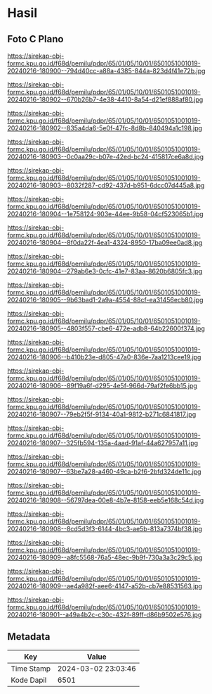 # Hasil

## Foto C Plano

https://sirekap-obj-formc.kpu.go.id/f68d/pemilu/pdpr/65/01/05/10/01/6501051001019-20240216-180900--794d40cc-a88a-4385-844a-823d4f41e72b.jpg

https://sirekap-obj-formc.kpu.go.id/f68d/pemilu/pdpr/65/01/05/10/01/6501051001019-20240216-180902--670b26b7-4e38-4410-8a54-d21ef888af80.jpg

https://sirekap-obj-formc.kpu.go.id/f68d/pemilu/pdpr/65/01/05/10/01/6501051001019-20240216-180902--835a4da6-5e0f-47fc-8d8b-840494a1c198.jpg

https://sirekap-obj-formc.kpu.go.id/f68d/pemilu/pdpr/65/01/05/10/01/6501051001019-20240216-180903--0c0aa29c-b07e-42ed-bc24-415817ce6a8d.jpg

https://sirekap-obj-formc.kpu.go.id/f68d/pemilu/pdpr/65/01/05/10/01/6501051001019-20240216-180903--8032f287-cd92-437d-b951-6dcc07d445a8.jpg

https://sirekap-obj-formc.kpu.go.id/f68d/pemilu/pdpr/65/01/05/10/01/6501051001019-20240216-180904--1e758124-903e-44ee-9b58-04cf523065b1.jpg

https://sirekap-obj-formc.kpu.go.id/f68d/pemilu/pdpr/65/01/05/10/01/6501051001019-20240216-180904--8f0da22f-4ea1-4324-8950-17ba09ee0ad8.jpg

https://sirekap-obj-formc.kpu.go.id/f68d/pemilu/pdpr/65/01/05/10/01/6501051001019-20240216-180904--279ab6e3-0cfc-41e7-83aa-8620b6805fc3.jpg

https://sirekap-obj-formc.kpu.go.id/f68d/pemilu/pdpr/65/01/05/10/01/6501051001019-20240216-180905--9b63bad1-2a9a-4554-88cf-ea31456ecb80.jpg

https://sirekap-obj-formc.kpu.go.id/f68d/pemilu/pdpr/65/01/05/10/01/6501051001019-20240216-180905--4803f557-cbe6-472e-adb8-64b22600f374.jpg

https://sirekap-obj-formc.kpu.go.id/f68d/pemilu/pdpr/65/01/05/10/01/6501051001019-20240216-180906--b410b23e-d805-47a0-836e-7aa1213cee19.jpg

https://sirekap-obj-formc.kpu.go.id/f68d/pemilu/pdpr/65/01/05/10/01/6501051001019-20240216-180906--89f19a6f-d295-4e5f-966d-79af2fe6bb15.jpg

https://sirekap-obj-formc.kpu.go.id/f68d/pemilu/pdpr/65/01/05/10/01/6501051001019-20240216-180907--79eb2f5f-9134-40a1-9812-b271c6841817.jpg

https://sirekap-obj-formc.kpu.go.id/f68d/pemilu/pdpr/65/01/05/10/01/6501051001019-20240216-180907--325fb594-135a-4aad-91af-44a627957a11.jpg

https://sirekap-obj-formc.kpu.go.id/f68d/pemilu/pdpr/65/01/05/10/01/6501051001019-20240216-180907--63be7a28-a460-49ca-b2f6-2bfd324de11c.jpg

https://sirekap-obj-formc.kpu.go.id/f68d/pemilu/pdpr/65/01/05/10/01/6501051001019-20240216-180908--56797dea-00e8-4b7e-8158-eeb5e168c54d.jpg

https://sirekap-obj-formc.kpu.go.id/f68d/pemilu/pdpr/65/01/05/10/01/6501051001019-20240216-180908--8cd5d3f3-6144-4bc3-ae5b-813a7374bf38.jpg

https://sirekap-obj-formc.kpu.go.id/f68d/pemilu/pdpr/65/01/05/10/01/6501051001019-20240216-180909--a8fc5568-76a5-48ec-9b9f-730a3a3c29c5.jpg

https://sirekap-obj-formc.kpu.go.id/f68d/pemilu/pdpr/65/01/05/10/01/6501051001019-20240216-180909--ae4a982f-aee6-4147-a52b-cb7e88531563.jpg

https://sirekap-obj-formc.kpu.go.id/f68d/pemilu/pdpr/65/01/05/10/01/6501051001019-20240216-180901--a49a4b2c-c30c-432f-89ff-d86b9502e576.jpg


## Metadata

| Key        | Value               |
| ---------- | ------------------- |
| Time Stamp | 2024-03-02 23:03:46 |
| Kode Dapil | 6501                |



